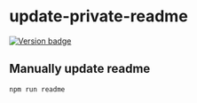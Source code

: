 <!--
  WARNING: this file is auto-generated!
  Make changes to readme.mustache
-->

# update-private-readme

[![Version badge](https://img.shields.io/badge/version-1.0.2-blue.svg)](https://shields.io/)

## Manually update readme

```npm run readme```

